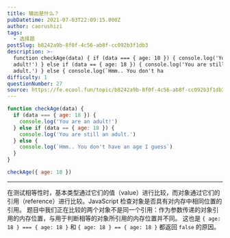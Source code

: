 ```yaml
---
title: 输出是什么？
pubDatetime: 2021-07-03T22:09:15.000Z
author: caorushizi
tags:
  - 选择题
postSlug: b8242a9b-8f0f-4c56-ab8f-cc092b3f1db3
description: >-
  function checkAge(data) { if (data === { age: 18 }) { console.log('You are an
  adult!') } else if (data == { age: 18 }) { console.log('You are still an
  adult.') } else { console.log(`Hmm.. You don't ha
difficulty: 1
questionNumber: 27
source: https://fe.ecool.fun/topic/b8242a9b-8f0f-4c56-ab8f-cc092b3f1db3
---
```


```javascript
function checkAge(data) {
  if (data === { age: 18 }) {
    console.log('You are an adult!')
  } else if (data == { age: 18 }) {
    console.log('You are still an adult.')
  } else {
    console.log(`Hmm.. You don't have an age I guess`)
  }
}

checkAge({ age: 18 })
```

---

在测试相等性时，基本类型通过它们的值（value）进行比较，而对象通过它们的引用（reference）进行比较。JavaScript 检查对象是否具有对内存中相同位置的引用。
题目中我们正在比较的两个对象不是同一个引用：作为参数传递的对象引用的内存位置，与用于判断相等的对象所引用的内存位置并不同。
这也是 `{ age: 18 } === { age: 18 }` 和 `{ age: 18 } == { age: 18 }` 都返回 `false` 的原因。
